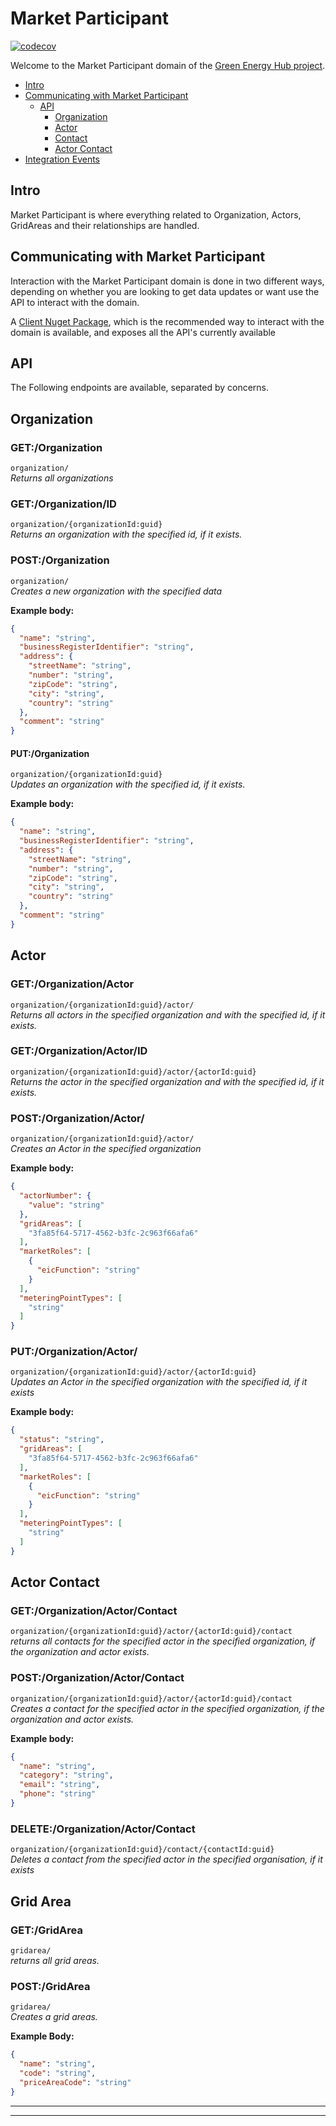 # Market Participant

[![codecov](https://codecov.io/gh/Energinet-DataHub/geh-market-participant/branch/main/graph/badge.svg?token=1VGVTZG6IT)](https://codecov.io/gh/Energinet-DataHub/geh-market-participant)

Welcome to the Market Participant domain of the [Green Energy Hub project](https://github.com/Energinet-DataHub/green-energy-hub).

- [Intro](#intro)
- [Communicating with Market Participant](#Communicating-with-Market-Participant)
    - [API](#API)
        - [Organization](#Organization)
        - [Actor](#Actor)
        - [Contact](#Contact)
        - [Actor Contact](#Actor-Contact)
- [Integration Events](#Integration-events)

## Intro

Market Participant is where everything related to Organization, Actors, GridAreas and their relationships are handled.

## Communicating with Market Participant

Interaction with the Market Participant domain is done in two different ways, depending on whether you are looking to get data updates or want use the API to interact with the domain.

A [Client Nuget Package](https://www.nuget.org/packages/Energinet.DataHub.MarketParticipant.Client/), which is the recommended way to interact with the domain is available, and exposes all the API's currently available

## API

The Following endpoints are available, separated by concerns.

## Organization

### GET:/Organization

```organization/```<br />
*Returns all organizations*

### GET:/Organization/ID

```organization/{organizationId:guid}```<br />
*Returns an organization with the specified id, if it exists.*

### POST:/Organization

```organization/```<br />
*Creates a new organization with the specified data*

**Example body:**

```json
{
  "name": "string",
  "businessRegisterIdentifier": "string",
  "address": {
    "streetName": "string",
    "number": "string",
    "zipCode": "string",
    "city": "string",
    "country": "string"
  },
  "comment": "string"
}
```

#### PUT:/Organization

```organization/{organizationId:guid}```<br />
*Updates an organization with the specified id, if it exists.*

**Example body:**

```json
{
  "name": "string",
  "businessRegisterIdentifier": "string",
  "address": {
    "streetName": "string",
    "number": "string",
    "zipCode": "string",
    "city": "string",
    "country": "string"
  },
  "comment": "string"
}
```

## Actor

### GET:/Organization/Actor

```organization/{organizationId:guid}/actor/```<br />
*Returns all actors in the specified organization and with the specified id, if it exists.*

### GET:/Organization/Actor/ID

```organization/{organizationId:guid}/actor/{actorId:guid}```<br />
*Returns the actor in the specified organization and with the specified id, if it exists.*

### POST:/Organization/Actor/

```organization/{organizationId:guid}/actor/```<br />
*Creates an Actor in the specified organization*

**Example body:**

```json
{
  "actorNumber": {
    "value": "string"
  },
  "gridAreas": [
    "3fa85f64-5717-4562-b3fc-2c963f66afa6"
  ],
  "marketRoles": [
    {
      "eicFunction": "string"
    }
  ],
  "meteringPointTypes": [
    "string"
  ]
}
```

### PUT:/Organization/Actor/

```organization/{organizationId:guid}/actor/{actorId:guid}```<br />
*Updates an Actor in the specified organization with the specified id, if it exists*

**Example body:**

```json
{
  "status": "string",
  "gridAreas": [
    "3fa85f64-5717-4562-b3fc-2c963f66afa6"
  ],
  "marketRoles": [
    {
      "eicFunction": "string"
    }
  ],
  "meteringPointTypes": [
    "string"
  ]
}
```

## Actor Contact

### GET:/Organization/Actor/Contact

```organization/{organizationId:guid}/actor/{actorId:guid}/contact```<br />
*returns all contacts for the specified actor in the specified organization, if the organization and actor exists.*

### POST:/Organization/Actor/Contact

```organization/{organizationId:guid}/actor/{actorId:guid}/contact```<br />
*Creates a contact for the specified actor in the specified organization, if the organization and actor exists.*

**Example body:**

```json
{
  "name": "string",
  "category": "string",
  "email": "string",
  "phone": "string"
}
```

### DELETE:/Organization/Actor/Contact

```organization/{organizationId:guid}/contact/{contactId:guid}```<br />
*Deletes a contact from the specified actor in the specified organisation, if it exists*

## Grid Area

### GET:/GridArea

```gridarea/```<br />
*returns all grid areas.*

### POST:/GridArea

```gridarea/```<br />
*Creates a grid areas.*

**Example Body:**

```json
{
  "name": "string",
  "code": "string",
  "priceAreaCode": "string"
}
```

---
---
